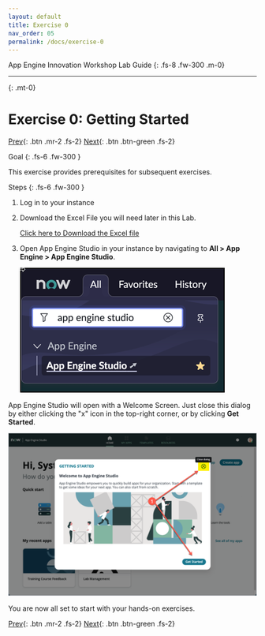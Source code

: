 ```yaml
---
layout: default
title: Exercise 0
nav_order: 05
permalink: /docs/exercise-0
---
```


App Engine Innovation Workshop Lab Guide 
{: .fs-8 .fw-300 .m-0}

---
{: .mt-0}

# Exercise 0: Getting Started

[Prev](02-introduction.md){: .btn .mr-2 .fs-2}
[Next](10-exercise-1.md){: .btn .btn-green .fs-2}

Goal
{: .fs-6 .fw-300 }

This exercise provides prerequisites for subsequent exercises.

Steps
{: .fs-6 .fw-300 }

1. Log in to your instance

1. Download the Excel File you will need later in this Lab.

    [Click here to Download the Excel file](Activities.xlsx)

1. Open App Engine Studio in your instance by navigating to **All > App Engine > App Engine Studio**.

    ![App Engine Studio menu](../assets/images/2022-04-06-13-19-01.png)

App Engine Studio will open with a Welcome Screen. Just close this dialog by either clicking the "x" icon in the top-right corner, or by clicking **Get Started**.

![Getting started](../assets/images/2022-04-29-18-22-27.png)

You are now all set to start with your hands-on exercises.

[Prev](02-introduction.md){: .btn .mr-2 .fs-2}
[Next](10-exercise-1.md){: .btn .btn-green .fs-2}